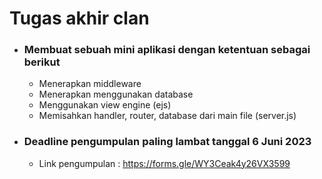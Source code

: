 # Tugas akhir clan

 - ### Membuat sebuah mini aplikasi dengan ketentuan sebagai berikut
    - Menerapkan middleware
    - Menerapkan menggunakan database
    - Menggunakan view engine (ejs)
    - Memisahkan handler, router, database dari main file (server.js)
 
 - ### Deadline pengumpulan paling lambat tanggal 6 Juni 2023
    - Link pengumpulan : https://forms.gle/WY3Ceak4y26VX3599
